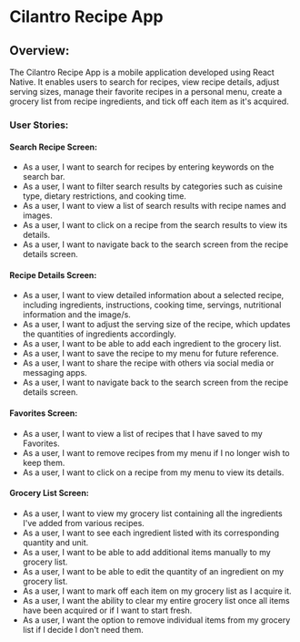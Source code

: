 # Cilantro Recipe App

## Overview:

The Cilantro Recipe App is a mobile application developed using React Native. It enables users to search for recipes, view recipe details, adjust serving sizes, manage their favorite recipes in a personal menu, create a grocery list from recipe ingredients, and tick off each item as it's acquired.

### User Stories:

#### Search Recipe Screen:

-   As a user, I want to search for recipes by entering keywords on the search bar.
-   As a user, I want to filter search results by categories such as cuisine type, dietary restrictions, and cooking time.
-   As a user, I want to view a list of search results with recipe names and images.
-   As a user, I want to click on a recipe from the search results to view its details.
-   As a user, I want to navigate back to the search screen from the recipe details screen.

#### Recipe Details Screen:

-   As a user, I want to view detailed information about a selected recipe, including ingredients, instructions, cooking time, servings, nutritional information and the image/s.
-   As a user, I want to adjust the serving size of the recipe, which updates the quantities of ingredients accordingly.
-   As a user, I want to be able to add each ingredient to the grocery list.
-   As a user, I want to save the recipe to my menu for future reference.
-   As a user, I want to share the recipe with others via social media or messaging apps.
-   As a user, I want to navigate back to the search screen from the recipe details screen.

#### Favorites Screen:

-   As a user, I want to view a list of recipes that I have saved to my Favorites.
-   As a user, I want to remove recipes from my menu if I no longer wish to keep them.
-   As a user, I want to click on a recipe from my menu to view its details.

#### Grocery List Screen:

-   As a user, I want to view my grocery list containing all the ingredients I've added from various recipes.
-   As a user, I want to see each ingredient listed with its corresponding quantity and unit.
-   As a user, I want to be able to add additional items manually to my grocery list.
-   As a user, I want to be able to edit the quantity of an ingredient on my grocery list.
-   As a user, I want to mark off each item on my grocery list as I acquire it.
-   As a user, I want the ability to clear my entire grocery list once all items have been acquired or if I want to start fresh.
-   As a user, I want the option to remove individual items from my grocery list if I decide I don't need them.
